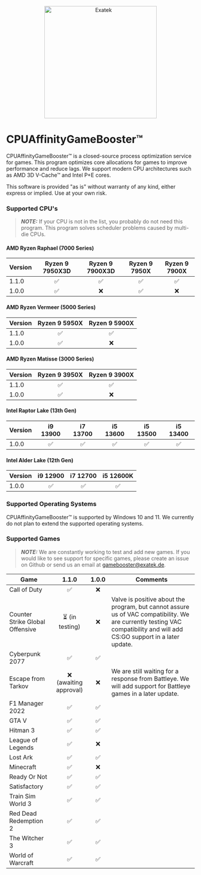 <p align="center">
  <a href="#">
    <img alt="Exatek" src="https://cdn.exatek.de/exatek/exa-partner.png" width="300" />
  </a>
</p>

# CPUAffinityGameBooster™

CPUAffinityGameBooster™ is a closed-source process optimization service for games. This program optimizes core allocations for games to improve performance and reduce lags. We support modern CPU architectures such as AMD 3D V-Cache™ and Intel P+E cores.

This software is provided "as is" without warranty of any kind, either express or implied. Use at your own risk.

### Supported CPU's

> **_NOTE:_**  If your CPU is not in the list, you probably do not need this program. This program solves scheduler problems caused by multi-die CPUs.

#### AMD Ryzen Raphael (7000 Series)
| Version | Ryzen 9 7950X3D | Ryzen 9 7900X3D | Ryzen 9 7950X | Ryzen 9 7900X |
| ------- | :-------:       | :-------:       | :-------:     | :-------:     |
| 1.1.0   | ✅              | ✅             | ✅            |  ✅          |
| 1.0.0   | ✅              | ❌             | ✅            |  ❌          |

#### AMD Ryzen Vermeer (5000 Series)
| Version | Ryzen 9 5950X | Ryzen 9 5900X |
| ------- | :-------:       | :-------:   |
| 1.1.0   | ✅              | ✅         |
| 1.0.0   | ✅              | ❌         |

#### AMD Ryzen Matisse (3000 Series)
| Version | Ryzen 9 3950X   | Ryzen 9 3900X |
| ------- | :-------:       | :-------:     |
| 1.1.0   | ✅              | ✅           |
| 1.0.0   | ✅              | ❌           |

#### Intel Raptor Lake (13th Gen)
| Version | i9 13900  | i7 13700  | i5 13600 | i5 13500 | i5 13400 |
| ------- | :-------: | :-------: | :-------: | :-------: | :-------: | 
| 1.0.0   | ✅        | ✅       | ✅       |  ✅       | ✅       | 

#### Intel Alder Lake (12th Gen)
| Version | i9 12900  | i7 12700  | i5 12600K |
| ------- | :-------: | :-------: | :-------: | 
| 1.0.0   | ✅        | ✅       | ✅       |  

### Supported Operating Systems

CPUAffinityGameBooster™ is supported by Windows 10 and 11. We currently do not plan to extend the supported operating systems.

### Supported Games

> **_NOTE:_**  We are constantly working to test and add new games. If you would like to see support for specific games, please create an issue on Github or send us an email at gamebooster@exatek.de.

| Game                            | 1.1.0                   | 1.0.0                 | Comments |
| -------                         | :---------------------: | :-------------------: | -------- |
| Call of Duty                    | ✅                     | ❌
| Counter Strike Global Offensive | ⏳ (in testing)        | ❌                    | Valve is positive about the program, but cannot assure us of VAC compatibility. We are currently testing VAC compatibility and will add CS:GO support in a later update. |
| Cyberpunk 2077                  | ✅                     | ✅
| Escape from Tarkov              | ❌ (awaiting approval) | ❌ | We are still waiting for a response from Battleye. We will add support for Battleye games in a later update.
| F1 Manager 2022                 | ✅                     | ✅
| GTA V                           | ✅                     | ✅
| Hitman 3                        | ✅                     | ✅
| League of Legends               | ✅                     | ❌
| Lost Ark                        | ✅                     | ✅
| Minecraft                       | ✅                     | ❌
| Ready Or Not                    | ✅                     | ✅
| Satisfactory                    | ✅                     | ✅
| Train Sim World 3               | ✅                     | ✅
| Red Dead Redemption 2           | ✅                     | ✅
| The Witcher 3                   | ✅                     | ✅
| World of Warcraft               | ✅                     | ✅
